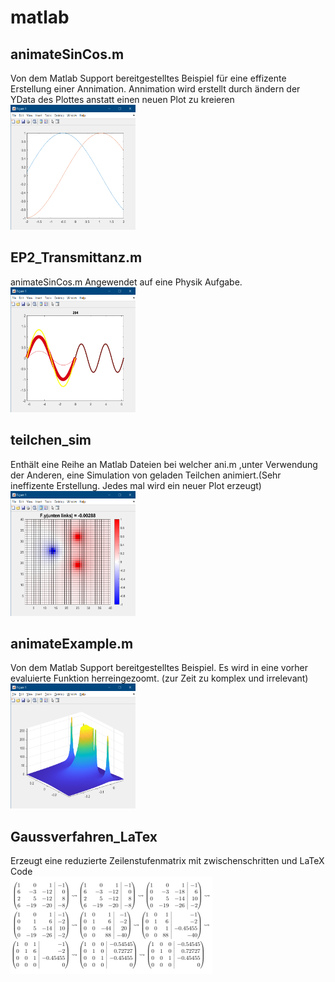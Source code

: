 # matlab
## animateSinCos.m
Von dem Matlab Support bereitgestelltes Beispiel für eine effizente Erstellung einer Annimation. Annimation wird erstellt durch ändern der YData des Plottes anstatt einen neuen Plot zu kreieren  
<img src="./images/sincos.png" width="200" height="200">

## EP2_Transmittanz.m 
animateSinCos.m Angewendet auf eine Physik Aufgabe.  
<img src="./images/trans.png" width="200" height="200">

## teilchen_sim
Enthält eine Reihe an Matlab Dateien bei welcher ani.m ,unter Verwendung der Anderen, eine Simulation von geladen Teilchen animiert.(Sehr ineffizente Erstellung. Jedes mal wird ein neuer Plot erzeugt)  
<img src="./images/ani.png" width="200" height="200">

## animateExample.m
Von dem Matlab Support bereitgestelltes Beispiel. Es wird in eine vorher evaluierte Funktion herreingezoomt. (zur Zeit zu komplex und irrelevant)  
<img src="./images/mesh.png" width="200" height="200">
## Gaussverfahren_LaTex
Erzeugt eine reduzierte Zeilenstufenmatrix mit zwischenschritten und LaTeX Code  
<img src="./images/gauss.png" width="323" height="156">



